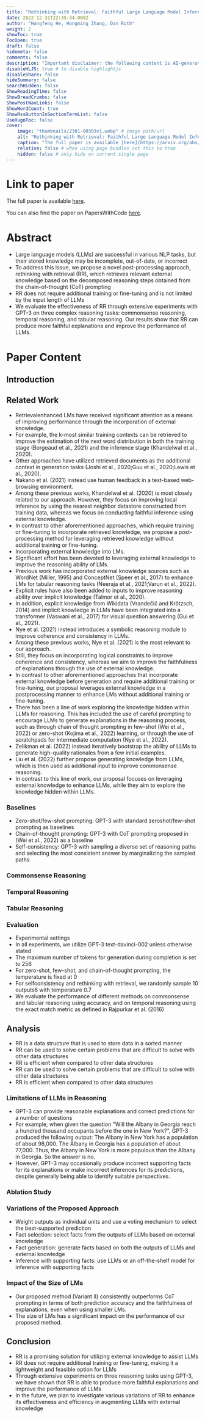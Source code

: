 ```yaml
---
title: "Rethinking with Retrieval: Faithful Large Language Model Inference"
date: 2022-12-31T22:35:34.000Z
author: "Hangfeng He, Hongming Zhang, Dan Roth"
weight: 2
showToc: true
TocOpen: true
draft: false
hidemeta: false
comments: false
description: "Important disclaimer: the following content is AI-generated, please make sure to fact check the presented information by reading the full paper."
disableHLJS: true # to disable highlightjs
disableShare: false
hideSummary: false
searchHidden: false
ShowReadingTime: false
ShowBreadCrumbs: false
ShowPostNavLinks: false
ShowWordCount: true
ShowRssButtonInSectionTermList: false
UseHugoToc: false
cover:
    image: "thumbnails/2301-00303v1.webp" # image path/url
    alt: "Rethinking with Retrieval: Faithful Large Language Model Inference" # alt text
    caption: "The full paper is available [here](https://arxiv.org/abs/2301.00303)." # display caption under cover
    relative: false # when using page bundles set this to true
    hidden: false # only hide on current single page
---
```


# Link to paper
The full paper is available [here](https://arxiv.org/abs/2301.00303).

You can also find the paper on PapersWithCode [here](https://paperswithcode.com/paper/rethinking-with-retrieval-faithful-large).

# Abstract
- Large language models (LLMs) are successful in various NLP tasks, but their stored knowledge may be incomplete, out-of-date, or incorrect
- To address this issue, we propose a novel post-processing approach, rethinking with retrieval (RR), which retrieves relevant external knowledge based on the decomposed reasoning steps obtained from the chain-of-thought (CoT) prompting
- RR does not require additional training or fine-tuning and is not limited by the input length of LLMs
- We evaluate the effectiveness of RR through extensive experiments with GPT-3 on three complex reasoning tasks: commonsense reasoning, temporal reasoning, and tabular reasoning. Our results show that RR can produce more faithful explanations and improve the performance of LLMs.

# Paper Content

## Introduction

## Related Work
- Retrievalenhanced LMs have received significant attention as a means of improving performance through the incorporation of external knowledge.
- For example, the k-most similar training contexts can be retrieved to improve the estimation of the next word distribution in both the training stage (Borgeaud et al., 2021) and the inference stage (Khandelwal et al., 2020).
- Other approaches have utilized retrieved documents as the additional context in generation tasks (Joshi et al., 2020;Guu et al., 2020;Lewis et al., 2020).
- Nakano et al. (2021) instead use human feedback in a text-based web-browsing environment.
- Among these previous works, Khandelwal et al. (2020) is most closely related to our approach. However, they focus on improving local inference by using the nearest neighbor datastore constructed from training data, whereas we focus on conducting faithful inference using external knowledge.
- In contrast to other aforementioned approaches, which require training or fine-tuning to incorporate retrieved knowledge, we propose a post-processing method for leveraging retrieved knowledge without additional training or fine-tuning.
- Incorporating external knowledge into LMs.
- Significant effort has been devoted to leveraging external knowledge to improve the reasoning ability of LMs.
- Previous work has incorporated external knowledge sources such as WordNet (Miller, 1995) and ConceptNet (Speer et al., 2017) to enhance LMs for tabular reasoning tasks (Neeraja et al., 2021;Varun et al., 2022).
- Explicit rules have also been added to inputs to improve reasoning ability over implicit knowledge (Talmor et al., 2020).
- In addition, explicit knowledge from Wikidata (Vrandečić and Krötzsch, 2014) and implicit knowledge in LLMs have been integrated into a transformer (Vaswani et al., 2017) for visual question answering (Gui et al., 2021).
- Nye et al. (2021) instead introduces a symbolic reasoning module to improve coherence and consistency in LLMs.
- Among these previous works, Nye et al. (2021) is the most relevant to our approach.
- Still, they focus on incorporating logical constraints to improve coherence and consistency, whereas we aim to improve the faithfulness of explanations through the use of external knowledge.
- In contrast to other aforementioned approaches that incorporate external knowledge before generation and require additional training or fine-tuning, our proposal leverages external knowledge in a postprocessing manner to enhance LMs without additional training or fine-tuning.
- There has been a line of work exploring the knowledge hidden within LLMs for reasoning. This has included the use of careful prompting to encourage LLMs to generate explanations in the reasoning process, such as through chain of thought prompting in few-shot (Wei et al., 2022) or zero-shot (Kojima et al., 2022) learning, or through the use of scratchpads for intermediate computation (Nye et al., 2022).
- Zelikman et al. (2022) instead iteratively bootstrap the ability of LLMs to generate high-quality rationales from a few initial examples.
- Liu et al. (2022) further propose generating knowledge from LLMs, which is then used as additional input to improve commonsense reasoning.
- In contrast to this line of work, our proposal focuses on leveraging external knowledge to enhance LLMs, while they aim to explore the knowledge hidden within LLMs.

### Baselines
- Zero-shot/few-shot prompting: GPT-3 with standard zeroshot/few-shot prompting as baselines
- Chain-of-thought prompting: GPT-3 with CoT prompting proposed in (Wei et al., 2022) as a baseline
- Self-consistency: GPT-3 with sampling a diverse set of reasoning paths and selecting the most consistent answer by marginalizing the sampled paths

### Commonsense Reasoning

### Temporal Reasoning

### Tabular Reasoning

### Evaluation
- Experimental settings
- In all experiments, we utilize GPT-3 text-davinci-002 unless otherwise stated
- The maximum number of tokens for generation during completion is set to 256
- For zero-shot, few-shot, and chain-of-thought prompting, the temperature is fixed at 0
- For selfconsistency and rethinking with retrieval, we randomly sample 10 outputs6 with temperature 0.7
- We evaluate the performance of different methods on commonsense and tabular reasoning using accuracy, and on temporal reasoning using the exact match metric as defined in Rajpurkar et al. (2016)

## Analysis
- RR is a data structure that is used to store data in a sorted manner
- RR can be used to solve certain problems that are difficult to solve with other data structures
- RR is efficient when compared to other data structures
- RR can be used to solve certain problems that are difficult to solve with other data structures
- RR is efficient when compared to other data structures

### Limitations of LLMs in Reasoning
- GPT-3 can provide reasonable explanations and correct predictions for a number of questions
- For example, when given the question "Will the Albany in Georgia reach a hundred thousand occupants before the one in New York?", GPT-3 produced the following output: The Albany in New York has a population of about 98,000. The Albany in Georgia has a population of about 77,000. Thus, the Albany in New York is more populous than the Albany in Georgia. So the answer is no.
- However, GPT-3 may occasionally produce incorrect supporting facts for its explanations or make incorrect inferences for its predictions, despite generally being able to identify suitable perspectives.

### Ablation Study

### Variations of the Proposed Approach
- Weight outputs as individual units and use a voting mechanism to select the best-supported prediction
- Fact selection: select facts from the outputs of LLMs based on external knowledge
- Fact generation: generate facts based on both the outputs of LLMs and external knowledge
- Inference with supporting facts: use LLMs or an off-the-shelf model for inference with supporting facts

### Impact of the Size of LMs
- Our proposed method (Variant II) consistently outperforms CoT prompting in terms of both prediction accuracy and the faithfulness of explanations, even when using smaller LMs.
- The size of LMs has a significant impact on the performance of our proposed method.

## Conclusion
- RR is a promising solution for utilizing external knowledge to assist LLMs
- RR does not require additional training or fine-tuning, making it a lightweight and feasible option for LLMs
- Through extensive experiments on three reasoning tasks using GPT-3, we have shown that RR is able to produce more faithful explanations and improve the performance of LLMs
- In the future, we plan to investigate various variations of RR to enhance its effectiveness and efficiency in augmenting LLMs with external knowledge
